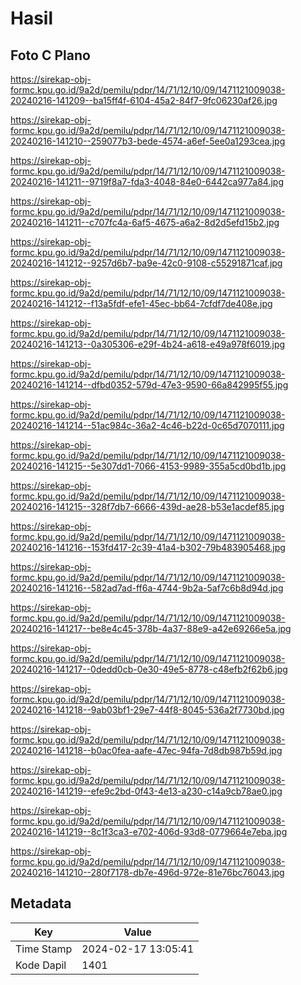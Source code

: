 # Hasil

## Foto C Plano

https://sirekap-obj-formc.kpu.go.id/9a2d/pemilu/pdpr/14/71/12/10/09/1471121009038-20240216-141209--ba15ff4f-6104-45a2-84f7-9fc06230af26.jpg

https://sirekap-obj-formc.kpu.go.id/9a2d/pemilu/pdpr/14/71/12/10/09/1471121009038-20240216-141210--259077b3-bede-4574-a6ef-5ee0a1293cea.jpg

https://sirekap-obj-formc.kpu.go.id/9a2d/pemilu/pdpr/14/71/12/10/09/1471121009038-20240216-141211--9719f8a7-fda3-4048-84e0-6442ca977a84.jpg

https://sirekap-obj-formc.kpu.go.id/9a2d/pemilu/pdpr/14/71/12/10/09/1471121009038-20240216-141211--c707fc4a-6af5-4675-a6a2-8d2d5efd15b2.jpg

https://sirekap-obj-formc.kpu.go.id/9a2d/pemilu/pdpr/14/71/12/10/09/1471121009038-20240216-141212--9257d6b7-ba9e-42c0-9108-c55291871caf.jpg

https://sirekap-obj-formc.kpu.go.id/9a2d/pemilu/pdpr/14/71/12/10/09/1471121009038-20240216-141212--f13a5fdf-efe1-45ec-bb64-7cfdf7de408e.jpg

https://sirekap-obj-formc.kpu.go.id/9a2d/pemilu/pdpr/14/71/12/10/09/1471121009038-20240216-141213--0a305306-e29f-4b24-a618-e49a978f6019.jpg

https://sirekap-obj-formc.kpu.go.id/9a2d/pemilu/pdpr/14/71/12/10/09/1471121009038-20240216-141214--dfbd0352-579d-47e3-9590-66a842995f55.jpg

https://sirekap-obj-formc.kpu.go.id/9a2d/pemilu/pdpr/14/71/12/10/09/1471121009038-20240216-141214--51ac984c-36a2-4c46-b22d-0c65d7070111.jpg

https://sirekap-obj-formc.kpu.go.id/9a2d/pemilu/pdpr/14/71/12/10/09/1471121009038-20240216-141215--5e307dd1-7066-4153-9989-355a5cd0bd1b.jpg

https://sirekap-obj-formc.kpu.go.id/9a2d/pemilu/pdpr/14/71/12/10/09/1471121009038-20240216-141215--328f7db7-6666-439d-ae28-b53e1acdef85.jpg

https://sirekap-obj-formc.kpu.go.id/9a2d/pemilu/pdpr/14/71/12/10/09/1471121009038-20240216-141216--153fd417-2c39-41a4-b302-79b483905468.jpg

https://sirekap-obj-formc.kpu.go.id/9a2d/pemilu/pdpr/14/71/12/10/09/1471121009038-20240216-141216--582ad7ad-ff6a-4744-9b2a-5af7c6b8d94d.jpg

https://sirekap-obj-formc.kpu.go.id/9a2d/pemilu/pdpr/14/71/12/10/09/1471121009038-20240216-141217--be8e4c45-378b-4a37-88e9-a42e69266e5a.jpg

https://sirekap-obj-formc.kpu.go.id/9a2d/pemilu/pdpr/14/71/12/10/09/1471121009038-20240216-141217--0dedd0cb-0e30-49e5-8778-c48efb2f62b6.jpg

https://sirekap-obj-formc.kpu.go.id/9a2d/pemilu/pdpr/14/71/12/10/09/1471121009038-20240216-141218--9ab03bf1-29e7-44f8-8045-536a2f7730bd.jpg

https://sirekap-obj-formc.kpu.go.id/9a2d/pemilu/pdpr/14/71/12/10/09/1471121009038-20240216-141218--b0ac0fea-aafe-47ec-94fa-7d8db987b59d.jpg

https://sirekap-obj-formc.kpu.go.id/9a2d/pemilu/pdpr/14/71/12/10/09/1471121009038-20240216-141219--efe9c2bd-0f43-4e13-a230-c14a9cb78ae0.jpg

https://sirekap-obj-formc.kpu.go.id/9a2d/pemilu/pdpr/14/71/12/10/09/1471121009038-20240216-141219--8c1f3ca3-e702-406d-93d8-0779664e7eba.jpg

https://sirekap-obj-formc.kpu.go.id/9a2d/pemilu/pdpr/14/71/12/10/09/1471121009038-20240216-141210--280f7178-db7e-496d-972e-81e76bc76043.jpg


## Metadata

| Key        | Value               |
| ---------- | ------------------- |
| Time Stamp | 2024-02-17 13:05:41 |
| Kode Dapil | 1401                |




